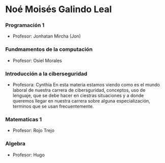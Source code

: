# Noé Moisés Galindo Leal

### Programación 1
* Profesor: Jonhatan Mircha (Jon)

### Fundmamentos de la computación 
* Profesor: Osiel Morales

### Introducción a la ciberseguridad
* Profesora: Cynthia 
En esta materia estamos viendo como es el mundo laboral de nuestra carrera de cibersguridad, conceptos, uso de lenguaje, que se debe hacer en ciestras situaciones y a donde queremos llegar en nuestra carrera sobre alguna especialización, terminos que se usan frecuentemente.

### Matematicas 1
* Profesor: Rojo Trejo 

### Algebra 
* Profesor: Hugo 
